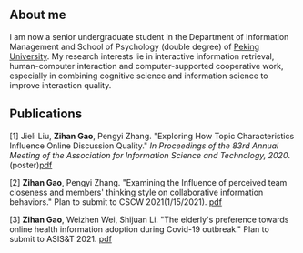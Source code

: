 ## About me


I am now a senior undergraduate student in the Department of Information Management and School of Psychology (double degree) of [Peking University](https://english.pku.edu.cn/). My research interests lie in interactive information retrieval, human-computer interaction and computer-supported cooperative work, especially in combining cognitive science and information science to improve interaction quality. 


## Publications
[1]	Jieli Liu, **Zihan Gao**, Pengyi Zhang. "Exploring How Topic Characteristics Influence Online Discussion Quality." _In Proceedings of the 83rd Annual Meeting of the Association for Information Science and Technology, 2020_.(poster)[pdf](https://zihanngao.github.io/publications/poster_1.pdf)

[2] **Zihan Gao**, Pengyi Zhang. "Examining the Influence of perceived team closeness and members' thinking style on collaborative information behaviors." Plan to submit to CSCW 2021(1/15/2021). [pdf](https://zihanngao.github.io/publications/fullpaper_1.pdf)

[3] **Zihan Gao**, Weizhen Wei, Shijuan Li. "The elderly's preference towards online health information adoption during Covid-19 outbreak." Plan to submit to ASIS&T 2021. [pdf](https://zihanngao.github.io/publications/fullpaper_2.pdf) 



